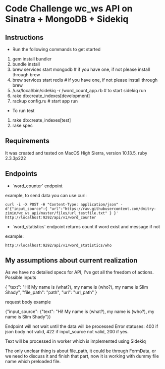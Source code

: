 Code Challenge wc_ws API on Sinatra + MongoDB + Sidekiq
===========================================================

## Instructions

- Run the following commands to get started

1) gem install bundler
2) bundle install
3) brew services start mongodb              # if you have one, if not please install through brew
4) brew services start redis                # if you have one, if not please install through brew
5) /usr/local/bin/sidekiq -r /word_count_app.rb  # to start sidekiq run  
6) rake db:create_indexes[development]
7) rackup config.ru                        # start app run 

- To run test
1) rake db:create_indexes[test]
2) rake spec

## Requirements
It was created and tested on MacOS High Sierra, version 10.13.5, ruby 2.3.3p222

## Endpoints 

   - 'word_counter' endpoint
    
   example, to send data you can use curl:
   
    curl -i -X POST -H "Content-Type: application/json" -d'{"input_source":{ "url":"https://raw.githubusercontent.com/dmitry-zimin/wc_ws_api/master/files/url_testfile.txt" } }' http://localhost:9292/api/v1/word_counter
    
   
   - 'word_statistics' endpoint returns count if word exist and message if not
   
   example:
    
    http://localhost:9292/api/v1/word_statistics/who
  
  
## My assumptions about current realization 
   
   As we have no detailed specs for API, I've got all the freedom of actions.
   Possible inputs
  
   {
     "text": "Hi! My name is (what?), my name is (who?), my name is Slim Shady",
     "file_path": "path",
     "url": "url_path"
   }
  
   request body example
  
   {"input_source": {"text": "Hi! My name is (what?), my name is (who?), my name is Slim Shady"}}
  
   Endpoint will not wait until the data will be processed
   Error statuses:
   400 if json body not valid, 422 if input_source not valid, 200 if yes.
   
   Text will be processed in worker which is implemented using Sidekiq
   
   The only unclear thing is about file_path, it could be through FormData, 
   or we need to discuss it and finish that part, now it is working with dummy file name which 
   preloaded file.
